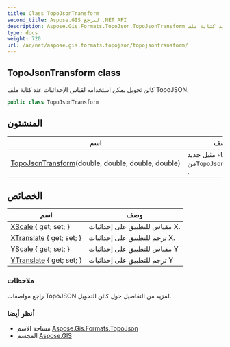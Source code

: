 ```yaml
---
title: Class TopoJsonTransform
second_title: Aspose.GIS لمرجع .NET API
description: Aspose.Gis.Formats.TopoJson.TopoJsonTransform فصل. كائن تحويل يمكن استخدامه لقياس الإحداثيات عند كتابة ملف TopoJSON.
type: docs
weight: 720
url: /ar/net/aspose.gis.formats.topojson/topojsontransform/
---
```

## TopoJsonTransform class

كائن تحويل يمكن استخدامه لقياس الإحداثيات عند كتابة ملف TopoJSON.

```csharp
public class TopoJsonTransform
```

## المنشئون

| اسم | وصف |
| --- | --- |
| [TopoJsonTransform](topojsontransform/)(double, double, double, double) | إنشاء مثيل جديد من`TopoJsonTransform` . |

## الخصائص

| اسم | وصف |
| --- | --- |
| [XScale](../../aspose.gis.formats.topojson/topojsontransform/xscale/) { get; set; } | مقياس للتطبيق على إحداثيات X. |
| [XTranslate](../../aspose.gis.formats.topojson/topojsontransform/xtranslate/) { get; set; } | ترجم للتطبيق على إحداثيات X. |
| [YScale](../../aspose.gis.formats.topojson/topojsontransform/yscale/) { get; set; } | مقياس للتطبيق على إحداثيات Y |
| [YTranslate](../../aspose.gis.formats.topojson/topojsontransform/ytranslate/) { get; set; } | ترجم للتطبيق على إحداثيات Y |

### ملاحظات

راجع مواصفات TopoJSON لمزيد من التفاصيل حول كائن التحويل.

### أنظر أيضا

* مساحة الاسم [Aspose.Gis.Formats.TopoJson](../../aspose.gis.formats.topojson/)
* المجسم [Aspose.GIS](../../)


